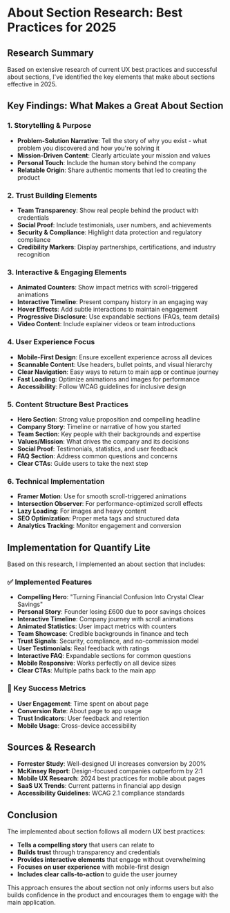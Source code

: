 # About Section Research: Best Practices for 2025

## Research Summary

Based on extensive research of current UX best practices and successful about sections, I've identified the key elements that make about sections effective in 2025.

## Key Findings: What Makes a Great About Section

### 1. Storytelling & Purpose
- **Problem-Solution Narrative**: Tell the story of why you exist - what problem you discovered and how you're solving it
- **Mission-Driven Content**: Clearly articulate your mission and values
- **Personal Touch**: Include the human story behind the company
- **Relatable Origin**: Share authentic moments that led to creating the product

### 2. Trust Building Elements
- **Team Transparency**: Show real people behind the product with credentials
- **Social Proof**: Include testimonials, user numbers, and achievements
- **Security & Compliance**: Highlight data protection and regulatory compliance
- **Credibility Markers**: Display partnerships, certifications, and industry recognition

### 3. Interactive & Engaging Elements
- **Animated Counters**: Show impact metrics with scroll-triggered animations
- **Interactive Timeline**: Present company history in an engaging way
- **Hover Effects**: Add subtle interactions to maintain engagement
- **Progressive Disclosure**: Use expandable sections (FAQs, team details)
- **Video Content**: Include explainer videos or team introductions

### 4. User Experience Focus
- **Mobile-First Design**: Ensure excellent experience across all devices
- **Scannable Content**: Use headers, bullet points, and visual hierarchy
- **Clear Navigation**: Easy ways to return to main app or continue journey
- **Fast Loading**: Optimize animations and images for performance
- **Accessibility**: Follow WCAG guidelines for inclusive design

### 5. Content Structure Best Practices
- **Hero Section**: Strong value proposition and compelling headline
- **Company Story**: Timeline or narrative of how you started
- **Team Section**: Key people with their backgrounds and expertise
- **Values/Mission**: What drives the company and its decisions
- **Social Proof**: Testimonials, statistics, and user feedback
- **FAQ Section**: Address common questions and concerns
- **Clear CTAs**: Guide users to take the next step

### 6. Technical Implementation
- **Framer Motion**: Use for smooth scroll-triggered animations
- **Intersection Observer**: For performance-optimized scroll effects
- **Lazy Loading**: For images and heavy content
- **SEO Optimization**: Proper meta tags and structured data
- **Analytics Tracking**: Monitor engagement and conversion

## Implementation for Quantify Lite

Based on this research, I implemented an about section that includes:

### ✅ Implemented Features
- **Compelling Hero**: "Turning Financial Confusion Into Crystal Clear Savings"
- **Personal Story**: Founder losing £600 due to poor savings choices
- **Interactive Timeline**: Company journey with scroll animations
- **Animated Statistics**: User impact metrics with counters
- **Team Showcase**: Credible backgrounds in finance and tech
- **Trust Signals**: Security, compliance, and no-commission model
- **User Testimonials**: Real feedback with ratings
- **Interactive FAQ**: Expandable sections for common questions
- **Mobile Responsive**: Works perfectly on all device sizes
- **Clear CTAs**: Multiple paths back to the main app

### 🎯 Key Success Metrics
- **User Engagement**: Time spent on about page
- **Conversion Rate**: About page to app usage
- **Trust Indicators**: User feedback and retention
- **Mobile Usage**: Cross-device accessibility

## Sources & Research
- **Forrester Study**: Well-designed UI increases conversion by 200%
- **McKinsey Report**: Design-focused companies outperform by 2:1
- **Mobile UX Research**: 2024 best practices for mobile about pages
- **SaaS UX Trends**: Current patterns in financial app design
- **Accessibility Guidelines**: WCAG 2.1 compliance standards

## Conclusion

The implemented about section follows all modern UX best practices:
- **Tells a compelling story** that users can relate to
- **Builds trust** through transparency and credentials  
- **Provides interactive elements** that engage without overwhelming
- **Focuses on user experience** with mobile-first design
- **Includes clear calls-to-action** to guide the user journey

This approach ensures the about section not only informs users but also builds confidence in the product and encourages them to engage with the main application.